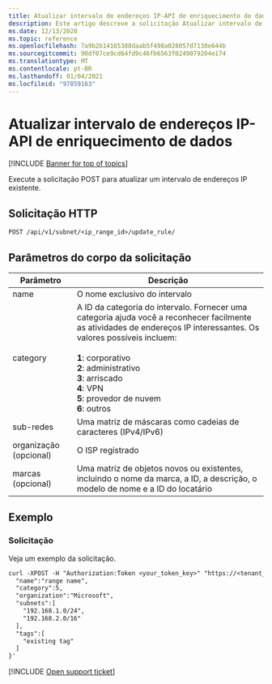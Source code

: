 ```yaml
---
title: Atualizar intervalo de endereços IP-API de enriquecimento de dados
description: Este artigo descreve a solicitação Atualizar intervalo de endereços IP na API de enriquecimento de dados do Cloud App Security.
ms.date: 12/13/2020
ms.topic: reference
ms.openlocfilehash: 7a9b2b14165388daab5f498a028057d7130e644b
ms.sourcegitcommit: 90df07ce9cd64fd9c46fb6563f0249079204e174
ms.translationtype: MT
ms.contentlocale: pt-BR
ms.lasthandoff: 01/04/2021
ms.locfileid: "97859163"
---
```

# <a name="update-ip-address-range---data-enrichment-api"></a>Atualizar intervalo de endereços IP-API de enriquecimento de dados

[!INCLUDE [Banner for top of topics](includes/banner.md)]

Execute a solicitação POST para atualizar um intervalo de endereços IP existente.

## <a name="http-request"></a>Solicitação HTTP

```rest
POST /api/v1/subnet/<ip_range_id>/update_rule/
```

## <a name="request-body-parameters"></a>Parâmetros do corpo da solicitação

| Parâmetro | Descrição |
| --- | --- |
| name | O nome exclusivo do intervalo |
| category | A ID da categoria do intervalo. Fornecer uma categoria ajuda você a reconhecer facilmente as atividades de endereços IP interessantes. Os valores possíveis incluem:<br /><br />**1**: corporativo<br />**2**: administrativo<br />**3**: arriscado<br />**4**: VPN<br />**5**: provedor de nuvem<br />**6**: outros |
| sub-redes | Uma matriz de máscaras como cadeias de caracteres (IPv4/IPv6) |
| organização (opcional) | O ISP registrado |
| marcas (opcional) | Uma matriz de objetos novos ou existentes, incluindo o nome da marca, a ID, a descrição, o modelo de nome e a ID do locatário |

## <a name="example"></a>Exemplo

### <a name="request"></a>Solicitação

Veja um exemplo da solicitação.

```rest
curl -XPOST -H "Authorization:Token <your_token_key>" "https://<tenant_id>.<tenant_region>.contoso.com/api/v1/subnet/<ip_range_id>/update_rule/" -d '{
  "name":"range name",
  "category":5,
  "organization":"Microsoft",
  "subnets":[
    "192.168.1.0/24",
    "192.168.2.0/16"
  ],
  "tags":[
    "existing tag"
  ]
}'
```

[!INCLUDE [Open support ticket](includes/support.md)]
